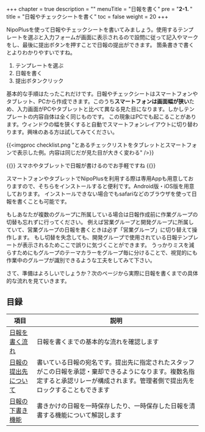 +++
chapter = true
description = ""
menuTitle = "日報を書く"
pre = "<b>2-1. </b>"
title = "日報やチェックシートを書く"
toc = false
weight = 20
+++

NipoPlusを使って日報やチェックシートを書いてみましょう。使用するテンプレートを選ぶと入力フォームが画面に表示されるので設問に従って記入やマークをし、最後に提出ボタンを押すことで日報の提出ができます。
箇条書きで書くとよりわかりやすいですね。

1. テンプレートを選ぶ
1. 日報を書く
1. 提出ボタンクリック

基本的な手順はたったこれだけです。日報やチェックシートはスマートフォンやタブレット、PCから作成できます。このうち**スマートフォンは画面幅が狭い**ため、入力画面がPCやタブレットと比べて異なる見た目になります。しかしテンプレートの内容自体は全く同じものです。
この現象はPCでも起こることがあります。ウィンドウの幅を狭くすると自動でスマートフォンレイアウトに切り替わります。興味のある方は試してみてください。

{{<imgproc checklist.png "とあるチェックリストをタブレットとスマートフォンで表示した例。内容は同じだが見た目が大きく変わる" />}}

{{<alice pos="right" icon="phone">}}
スマホやタブレットで日報が書けるのでお手軽ですね
{{</alice>}}

スマートフォンやタブレットでNipoPlusを利用する際は専用Appも用意しておりますので、そちらをインストールすると便利です。Android版・iOS版を用意しております。
インストールできない場合でもsafariなどのブラウザを使って日報を書くことも可能です。  

もしあなたが複数のグループに所属している場合は日報作成前に作業グループの切替も忘れずに行ってください。
例えば営業グループと開発グループに所属していて、営業グループの日報を書くときは必ず「営業グループ」に切り替えて操作します。
もし切替を失念しても、開発グループで使用されている日報テンプレートが表示されるためここで誤りに気づくことができます。
うっかりミスを減らすためにもグループのテーマカラーをグループ毎に分けることで、視覚的にも作業中のグループが識別できるような工夫をしてみて下さい。  

さて、準備はよろしいでしょうか？次のページから実際に日報を書くまでの具体的な流れを見ていきます。

## 目録

|項目|説明|
|---|---|
|[日報を書く流れ](/report/write/write/)|日報を書くまでの基本的な流れを確認します|
|[日報の提出先について](/report/write/dist/)|書いている日報の宛名です。提出先に指定されたスタッフがこの日報を承認・棄却できるようになります。複数名指定すると承認リレーが構成されます。管理者側で提出先をロックすることもできます|
|[日報の下書き機能](/report/write/draft/)|書きかけの日報を一時保存したり、一時保存した日報を清書する機能について解説します|
